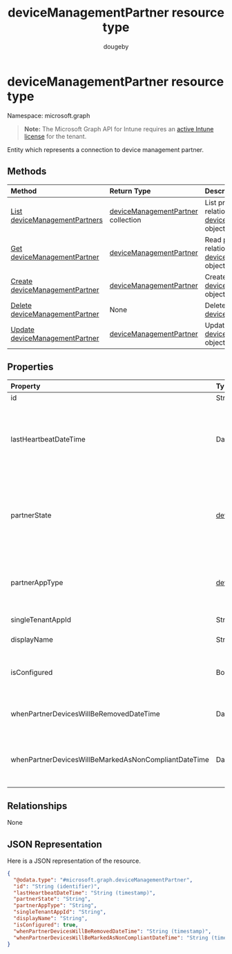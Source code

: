 ﻿---
title: "deviceManagementPartner resource type"
description: "Entity which represents a connection to device management partner."
author: "dougeby"
localization_priority: Normal
ms.prod: "intune"
doc_type: resourcePageType
---

# deviceManagementPartner resource type

Namespace: microsoft.graph

> **Note:** The Microsoft Graph API for Intune requires an [active Intune license](https://go.microsoft.com/fwlink/?linkid=839381) for the tenant.

Entity which represents a connection to device management partner.

## Methods

| Method                                                                                       | Return Type                                                                                     | Description                                                                                                                            |
| :------------------------------------------------------------------------------------------- | :---------------------------------------------------------------------------------------------- | :------------------------------------------------------------------------------------------------------------------------------------- |
| [List deviceManagementPartners](../api/intune-onboarding-devicemanagementpartner-list.md)    | [deviceManagementPartner](../resources/intune-onboarding-devicemanagementpartner.md) collection | List properties and relationships of the [deviceManagementPartner](../resources/intune-onboarding-devicemanagementpartner.md) objects. |
| [Get deviceManagementPartner](../api/intune-onboarding-devicemanagementpartner-get.md)       | [deviceManagementPartner](../resources/intune-onboarding-devicemanagementpartner.md)            | Read properties and relationships of the [deviceManagementPartner](../resources/intune-onboarding-devicemanagementpartner.md) object.  |
| [Create deviceManagementPartner](../api/intune-onboarding-devicemanagementpartner-create.md) | [deviceManagementPartner](../resources/intune-onboarding-devicemanagementpartner.md)            | Create a new [deviceManagementPartner](../resources/intune-onboarding-devicemanagementpartner.md) object.                              |
| [Delete deviceManagementPartner](../api/intune-onboarding-devicemanagementpartner-delete.md) | None                                                                                            | Deletes a [deviceManagementPartner](../resources/intune-onboarding-devicemanagementpartner.md).                                        |
| [Update deviceManagementPartner](../api/intune-onboarding-devicemanagementpartner-update.md) | [deviceManagementPartner](../resources/intune-onboarding-devicemanagementpartner.md)            | Update the properties of a [deviceManagementPartner](../resources/intune-onboarding-devicemanagementpartner.md) object.                |

## Properties

| Property                                             | Type                                                                                                       | Description                                                                                                                       |
| :--------------------------------------------------- | :--------------------------------------------------------------------------------------------------------- | :-------------------------------------------------------------------------------------------------------------------------------- |
| id                                                   | String                                                                                                     | Id of the entity                                                                                                                  |
| lastHeartbeatDateTime                                | DateTimeOffset                                                                                             | Timestamp of last heartbeat after admin enabled option Connect to Device management Partner                                       |
| partnerState                                         | [deviceManagementPartnerTenantState](../resources/intune-onboarding-devicemanagementpartnertenantstate.md) | Partner state of this tenant. Possible values are: `unknown`, `unavailable`, `enabled`, `terminated`, `rejected`, `unresponsive`. |
| partnerAppType                                       | [deviceManagementPartnerAppType](../resources/intune-onboarding-devicemanagementpartnerapptype.md)         | Partner App type. Possible values are: `unknown`, `singleTenantApp`, `multiTenantApp`.                                            |
| singleTenantAppId                                    | String                                                                                                     | Partner Single tenant App id                                                                                                      |
| displayName                                          | String                                                                                                     | Partner display name                                                                                                              |
| isConfigured                                         | Boolean                                                                                                    | Whether device management partner is configured or not                                                                            |
| whenPartnerDevicesWillBeRemovedDateTime              | DateTimeOffset                                                                                             | DateTime in UTC when PartnerDevices will be removed                                                                               |
| whenPartnerDevicesWillBeMarkedAsNonCompliantDateTime | DateTimeOffset                                                                                             | DateTime in UTC when PartnerDevices will be marked as NonCompliant                                                                |

## Relationships

None

## JSON Representation

Here is a JSON representation of the resource.

<!-- {
  "blockType": "resource",
  "keyProperty": "id",
  "@odata.type": "microsoft.graph.deviceManagementPartner"
}
-->

```json
{
  "@odata.type": "#microsoft.graph.deviceManagementPartner",
  "id": "String (identifier)",
  "lastHeartbeatDateTime": "String (timestamp)",
  "partnerState": "String",
  "partnerAppType": "String",
  "singleTenantAppId": "String",
  "displayName": "String",
  "isConfigured": true,
  "whenPartnerDevicesWillBeRemovedDateTime": "String (timestamp)",
  "whenPartnerDevicesWillBeMarkedAsNonCompliantDateTime": "String (timestamp)"
}
```
